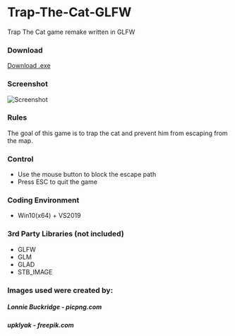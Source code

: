 # Trap-The-Cat-GLFW
Trap The Cat game remake written in GLFW
### Download
[Download .exe](https://github.com/lukasz-kkk/Trap-The-Cat-GLFW/releases/tag/v1.0)
### Screenshot
![Screenshot](https://i.imgur.com/1v3VjaI.png)

### Rules
The goal of this game is to trap the cat and prevent him from escaping from the map.
### Control
- Use the mouse button to block the escape path
- Press ESC to quit the game
### Coding Environment
- Win10(x64) + VS2019
### 3rd Party Libraries (not included)
- GLFW
- GLM
- GLAD
- STB_IMAGE

### Images used were created by:
##### Lonnie Buckridge - picpng.com
##### upklyak - freepik.com
